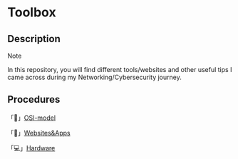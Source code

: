 # Toolbox
## Description
> [!note]
> In this repository, you will find different tools/websites and other useful tips I came across during my Networking/Cybersecurity journey.
## Procedures
「🧠」[OSI-model](https://github.com/exeBIOS/Toolbox/blob/main/OSI-model.md)

「🔧」[Websites&Apps](Apps-&-Websites.md)

「💻」[Hardware](https://github.com/exeBIOS/Toolbox/blob/main/Hardware.md)
